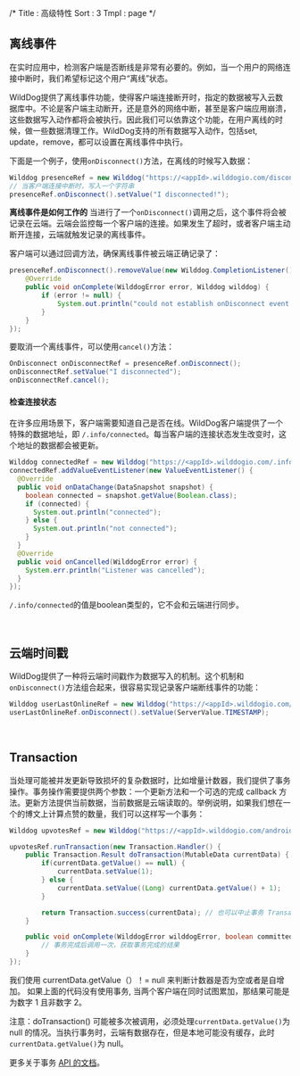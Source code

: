 /*
Title : 高级特性
Sort : 3
Tmpl : page
*/


## 离线事件

在实时应用中，检测客户端是否断线是非常有必要的。例如，当一个用户的网络连接中断时，我们希望标记这个用户“离线”状态。

WildDog提供了离线事件功能，使得客户端连接断开时，指定的数据被写入云数据库中。不论是客户端主动断开，还是意外的网络中断，甚至是客户端应用崩溃，这些数据写入动作都将会被执行。因此我们可以依靠这个功能，在用户离线的时候，做一些数据清理工作。WildDog支持的所有数据写入动作，包括set, update，remove，都可以设置在离线事件中执行。

下面是一个例子，使用`onDisconnect()`方法，在离线的时候写入数据：

```java
Wilddog presenceRef = new Wilddog("https://<appId>.wilddogio.com/disconnectmessage");
// 当客户端连接中断时，写入一个字符串
presenceRef.onDisconnect().setValue("I disconnected!");
```

**离线事件是如何工作的**
当进行了一个`onDisconnect()`调用之后，这个事件将会被记录在云端。云端会监控每一个客户端的连接。如果发生了超时，或者客户端主动断开连接，云端就触发记录的离线事件。

客户端可以通过回调方法，确保离线事件被云端正确记录了：

```java
presenceRef.onDisconnect().removeValue(new Wilddog.CompletionListener() {
    @Override
    public void onComplete(WilddogError error, Wilddog wilddog) {
        if (error != null) {
            System.out.println("could not establish onDisconnect event:" + error.getMessage());
        }
    }
});
```

要取消一个离线事件，可以使用`cancel()`方法：

```java
OnDisconnect onDisconnectRef = presenceRef.onDisconnect();
onDisconnectRef.setValue("I disconnected");
onDisconnectRef.cancel();
```

#### 检查连接状态
在许多应用场景下，客户端需要知道自己是否在线。WildDog客户端提供了一个特殊的数据地址，即 `/.info/connected`。每当客户端的连接状态发生改变时，这个地址的数据都会被更新。

```java
Wilddog connectedRef = new Wilddog("https://<appId>.wilddogio.com/.info/connected");
connectedRef.addValueEventListener(new ValueEventListener() {
  @Override
  public void onDataChange(DataSnapshot snapshot) {
    boolean connected = snapshot.getValue(Boolean.class);
    if (connected) {
      System.out.println("connected");
    } else {
      System.out.println("not connected");
    }
  }
  @Override
  public void onCancelled(WilddogError error) {
    System.err.println("Listener was cancelled");
  }
});
```

`/.info/connected`的值是boolean类型的，它不会和云端进行同步。

<br>

## 云端时间戳

WildDog提供了一种将云端时间戳作为数据写入的机制。这个机制和`onDisconnect()`方法组合起来，很容易实现记录客户端断线事件的功能：

```java
Wilddog userLastOnlineRef = new Wilddog("https://<appId>.wilddogio.com/users/joe/lastOnline");
userLastOnlineRef.onDisconnect().setValue(ServerValue.TIMESTAMP);
```

<br>

## Transaction

当处理可能被并发更新导致损坏的复杂数据时，比如增量计数器，我们提供了事务操作。事务操作需要提供两个参数：一个更新方法和一个可选的完成 callback 方法。更新方法提供当前数据，当前数据是云端读取的。举例说明，如果我们想在一个的博文上计算点赞的数量，我们可以这样写一个事务： 

```java
Wilddog upvotesRef = new Wilddog("https://<appId>.wilddogio.com/android/saving-data/wildblog/posts/-JRHTHaIs-jNPLXOQivY/upvotes");

upvotesRef.runTransaction(new Transaction.Handler() {
    public Transaction.Result doTransaction(MutableData currentData) {
        if(currentData.getValue() == null) {
            currentData.setValue(1);
        } else {
            currentData.setValue((Long) currentData.getValue() + 1);
        }

        return Transaction.success(currentData); // 也可以中止事务 Transaction.abort()
    }

    public void onComplete(WilddogError wilddogError, boolean committed, DataSnapshot currentData) {
        // 事务完成后调用一次，获取事务完成的结果
    }
});
```

我们使用 currentData.getValue（）！= null  来判断计数器是否为空或者是自增加。
如果上面的代码没有使用事务, 当两个客户端在同时试图累加，那结果可能是为数字 1 且非数字 2。

注意：doTransaction() 可能被多次被调用，必须处理`currentData.getValue()`为 null 的情况。当执行事务时，云端有数据存在，但是本地可能没有缓存，此时`currentData.getValue()`为 null。

更多关于事务 [API 的文档](/android/api)。